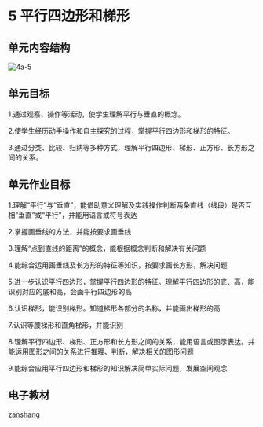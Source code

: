 # 5 平行四边形和梯形

## 单元内容结构

![4a-5](https://r2.edui123.com/2023/05/4a-5.png)

## 单元目标

1.通过观察、操作等活动，使学生理解平行与垂直的概念。

2.使学生经历动手操作和自主探究的过程，掌握平行四边形和梯形的特征。

3.通过分类、比较、归纳等多种方式，理解平行四边形、梯形、正方形、长方形之间的关系。

## 单元作业目标

1.理解“平行”与“垂直”，能借助意义理解及实践操作判断两条直线（线段）是否互相“垂直”或“平行”，并能用语言或符号表达

2.掌握画垂线的方法，并能按要求画垂线

3.理解“点到直线的距离”的概念，能根据概念判断和解决有关问题

4.能综合运用画垂线及长方形的特征等知识，按要求画长方形，解决问题

5.进一步认识平行四边形，掌握平行四边形的特征。理解平行四边形的底、高，能识别对应的底和高，会画平行四边形的高

6.认识梯形，能识别梯形。知道梯形各部分的名称，并能画出梯形的高

7.认识等腰梯形和直角梯形，并能识别

8.理解平行四边形、梯形、正方形和长方形之间的关系，能用语言或图示表达。并能运用图形之间的关系进行推理、判断，解决相关的图形问题

9.能综合应用平行四边形和梯形的知识解决简单实际问题，发展空间观念

## 电子教材

<Epep grade="xxsx4a" :pep="1221001401141" :pages="56" :paged="70" ></Epep>

[zanshang](../res/zanshang.md ':include')